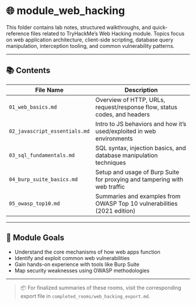 # 🌐 module_web_hacking

This folder contains lab notes, structured walkthroughs, and quick-reference files related to TryHackMe’s Web Hacking module. Topics focus on web application architecture, client-side scripting, database query manipulation, interception tooling, and common vulnerability patterns.

---

## 📚 Contents

| File Name                    | Description                                                                 |
|-----------------------------|-----------------------------------------------------------------------------|
| `01_web_basics.md`               | Overview of HTTP, URLs, request/response flow, status codes, and headers    |
| `02_javascript_essentials.md`   | Intro to JS behaviors and how it’s used/exploited in web environments       |
| `03_sql_fundamentals.md`        | SQL syntax, injection basics, and database manipulation techniques          |
| `04_burp_suite_basics.md`       | Setup and usage of Burp Suite for proxying and tampering with web traffic   |
| `05_owasp_top10.md`             | Summaries and examples from OWASP Top 10 vulnerabilities (2021 edition)     |

---

## 🧠 Module Goals

- Understand the core mechanisms of how web apps function
- Identify and exploit common web vulnerabilities
- Gain hands-on experience with tools like Burp Suite
- Map security weaknesses using OWASP methodologies

---

> 📦 For finalized summaries of these rooms, visit the corresponding export file in `completed_rooms/web_hacking_export.md`.
